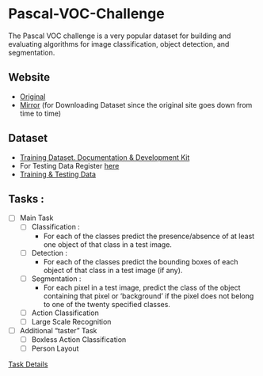 # Pascal-VOC-Challenge
The Pascal VOC challenge is a very popular dataset for building and evaluating algorithms for image classification, object detection, and segmentation. 

## Website 
* [Original](http://host.robots.ox.ac.uk/pascal/VOC/index.html)
* [Mirror](https://pjreddie.com/projects/pascal-voc-dataset-mirror/) (for Downloading Dataset since the original site goes down from time to time)

## Dataset 
* [Training Dataset. Documentation & Development Kit](http://host.robots.ox.ac.uk/pascal/VOC/voc2012/index.html#devkit)
* For Testing Data Register [here](http://host.robots.ox.ac.uk:8080/)
* [Training & Testing Data](https://www.kaggle.com/utsavk02/pascal-voc)

## Tasks :
- [ ] Main Task
  - [ ] Classification : 
    - For each of the classes predict the presence/absence of at least one object of that class in a test image.
  - [ ] Detection : 
    - For each of the classes predict the bounding boxes of each object of that class in a test image (if any).
  - [ ] Segmentation : 
    - For each pixel in a test image, predict the class of the object containing that pixel or ‘background’ if the pixel does not belong to one of the twenty specified classes.
  - [ ] Action Classification 
  - [ ] Large Scale Recognition 
- [ ] Additional “taster” Task
  - [ ] Boxless Action Classification 
  - [ ] Person Layout  

[Task Details](https://pjreddie.com/media/files/VOC2012_doc.pdf)
